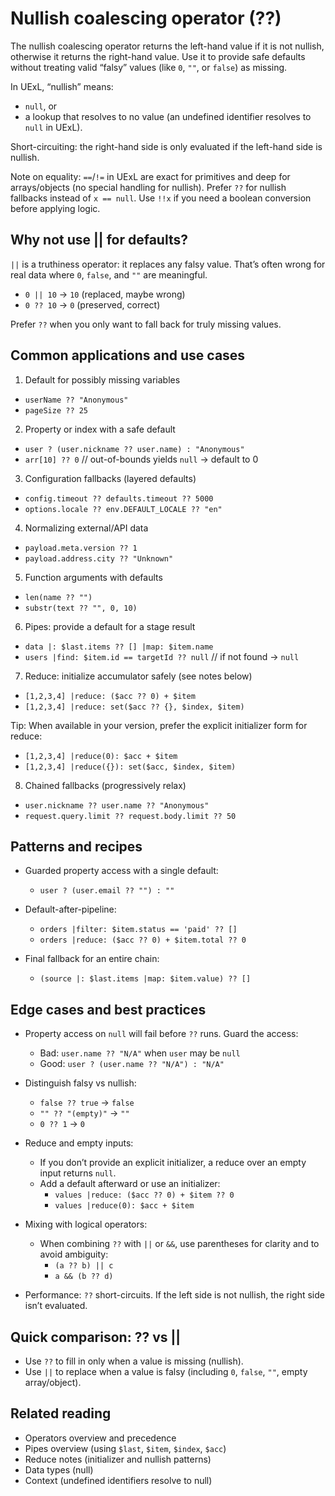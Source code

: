 # Nullish coalescing operator (??)

The nullish coalescing operator returns the left-hand value if it is not nullish, otherwise it returns the right-hand value. Use it to provide safe defaults without treating valid “falsy” values (like `0`, `""`, or `false`) as missing.

In UExL, “nullish” means:
- `null`, or
- a lookup that resolves to no value (an undefined identifier resolves to `null` in UExL).

Short-circuiting: the right-hand side is only evaluated if the left-hand side is nullish.

Note on equality: `==`/`!=` in UExL are exact for primitives and deep for arrays/objects (no special handling for nullish). Prefer `??` for nullish fallbacks instead of `x == null`. Use `!!x` if you need a boolean conversion before applying logic.

## Why not use || for defaults?

`||` is a truthiness operator: it replaces any falsy value. That’s often wrong for real data where `0`, `false`, and `""` are meaningful.

- `0 || 10` → `10` (replaced, maybe wrong)
- `0 ?? 10` → `0` (preserved, correct)

Prefer `??` when you only want to fall back for truly missing values.

## Common applications and use cases

1) Default for possibly missing variables
- `userName ?? "Anonymous"`
- `pageSize ?? 25`

2) Property or index with a safe default
- `user ? (user.nickname ?? user.name) : "Anonymous"`
- `arr[10] ?? 0`  // out-of-bounds yields `null` → default to 0

3) Configuration fallbacks (layered defaults)
- `config.timeout ?? defaults.timeout ?? 5000`
- `options.locale ?? env.DEFAULT_LOCALE ?? "en"`

4) Normalizing external/API data
- `payload.meta.version ?? 1`
- `payload.address.city ?? "Unknown"`

5) Function arguments with defaults
- `len(name ?? "")`
- `substr(text ?? "", 0, 10)`

6) Pipes: provide a default for a stage result
- `data |: $last.items ?? [] |map: $item.name`
- `users |find: $item.id == targetId ?? null`  // if not found → `null`

7) Reduce: initialize accumulator safely (see notes below)
- `[1,2,3,4] |reduce: ($acc ?? 0) + $item`
- `[1,2,3,4] |reduce: set($acc ?? {}, $index, $item)`

Tip: When available in your version, prefer the explicit initializer form for reduce:
- `[1,2,3,4] |reduce(0): $acc + $item`
- `[1,2,3,4] |reduce({}): set($acc, $index, $item)`

8) Chained fallbacks (progressively relax)
- `user.nickname ?? user.name ?? "Anonymous"`
- `request.query.limit ?? request.body.limit ?? 50`

## Patterns and recipes

- Guarded property access with a single default:
	- `user ? (user.email ?? "") : ""`

- Default-after-pipeline:
	- `orders |filter: $item.status == 'paid' ?? []`
	- `orders |reduce: ($acc ?? 0) + $item.total ?? 0`

- Final fallback for an entire chain:
	- `(source |: $last.items |map: $item.value) ?? []`

## Edge cases and best practices

- Property access on `null` will fail before `??` runs. Guard the access:
	- Bad: `user.name ?? "N/A"` when `user` may be `null`
	- Good: `user ? (user.name ?? "N/A") : "N/A"`

- Distinguish falsy vs nullish:
	- `false ?? true` → `false`
	- `"" ?? "(empty)"` → `""`
	- `0 ?? 1` → `0`

- Reduce and empty inputs:
	- If you don’t provide an explicit initializer, a reduce over an empty input returns `null`.
	- Add a default afterward or use an initializer:
		- `values |reduce: ($acc ?? 0) + $item ?? 0`
		- `values |reduce(0): $acc + $item`

- Mixing with logical operators:
	- When combining `??` with `||` or `&&`, use parentheses for clarity and to avoid ambiguity:
		- `(a ?? b) || c`
		- `a && (b ?? d)`

- Performance: `??` short-circuits. If the left side is not nullish, the right side isn’t evaluated.

## Quick comparison: ?? vs ||

- Use `??` to fill in only when a value is missing (nullish).
- Use `||` to replace when a value is falsy (including `0`, `false`, `""`, empty array/object).

## Related reading

- Operators overview and precedence
- Pipes overview (using `$last`, `$item`, `$index`, `$acc`)
- Reduce notes (initializer and nullish patterns)
- Data types (null)
- Context (undefined identifiers resolve to null)

